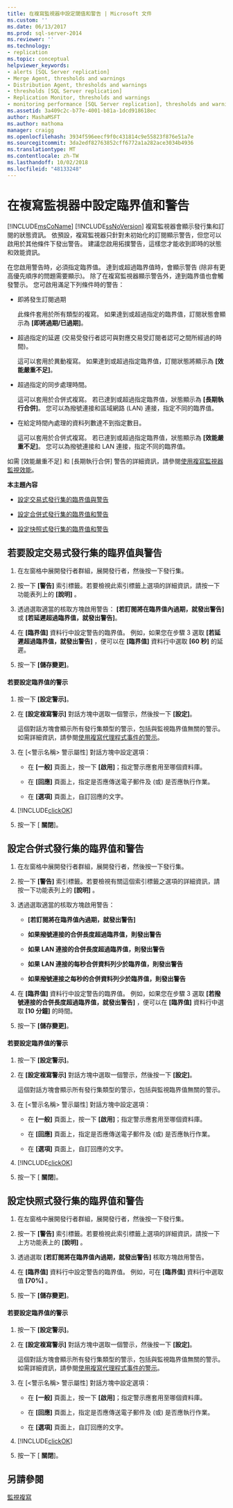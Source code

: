 ```yaml
---
title: 在複寫監視器中設定閾值和警告 | Microsoft 文件
ms.custom: ''
ms.date: 06/13/2017
ms.prod: sql-server-2014
ms.reviewer: ''
ms.technology:
- replication
ms.topic: conceptual
helpviewer_keywords:
- alerts [SQL Server replication]
- Merge Agent, thresholds and warnings
- Distribution Agent, thresholds and warnings
- thresholds [SQL Server replication]
- Replication Monitor, thresholds and warnings
- monitoring performance [SQL Server replication], thresholds and warnings
ms.assetid: 3a409c2c-b77e-4001-b81a-1dcd918618ec
author: MashaMSFT
ms.author: mathoma
manager: craigg
ms.openlocfilehash: 3934f596eecf9f0c431814c9e55823f876e51a7e
ms.sourcegitcommit: 3da2edf82763852cff6772a1a282ace3034b4936
ms.translationtype: MT
ms.contentlocale: zh-TW
ms.lasthandoff: 10/02/2018
ms.locfileid: "48133248"
---
```

# <a name="set-thresholds-and-warnings-in-replication-monitor"></a>在複寫監視器中設定臨界值和警告
  [!INCLUDE[msCoName](../../../includes/msconame-md.md)] [!INCLUDE[ssNoVersion](../../../includes/ssnoversion-md.md)] 複寫監視器會顯示發行集和訂閱的狀態資訊。 依預設，複寫監視器只針對未初始化的訂閱顯示警告，但您可以啟用於其他條件下發出警告。 建議您啟用拓撲警告，這樣您才能收到即時的狀態和效能資訊。  
  
 在您啟用警告時，必須指定臨界值。 達到或超過臨界值時，會顯示警告 (除非有更高優先順序的問題需要顯示)。 除了在複寫監視器顯示警告外，達到臨界值也會觸發警示。 您可啟用滿足下列條件時的警告：  
  
-   即將發生訂閱過期  
  
     此條件套用於所有類型的複寫。 如果達到或超過指定的臨界值，訂閱狀態會顯示為 **[即將過期/已過期]**。  
  
-   超過指定的延遲 (交易受發行者認可與對應交易受訂閱者認可之間所經過的時間)。  
  
     這可以套用於異動複寫。 如果達到或超過指定臨界值，訂閱狀態將顯示為 **[效能嚴重不足]**。  
  
-   超過指定的同步處理時間。  
  
     這可以套用於合併式複寫。 若已達到或超過指定臨界值，狀態顯示為 **[長期執行合併]**。 您可以為撥號連接和區域網路 (LAN) 連接，指定不同的臨界值。  
  
-   在給定時間內處理的資料列數達不到指定數目。  
  
     這可以套用於合併式複寫。 若已達到或超過指定臨界值，狀態顯示為 **[效能嚴重不足]**。 您可以為撥號連接和 LAN 連接，指定不同的臨界值。  
  
 如需 [效能嚴重不足] 和 [長期執行合併] 警告的詳細資訊，請參閱[使用複寫監視器監視效能](monitor-performance-with-replication-monitor.md)。  
  
 **本主題內容**  
  
-   [設定交易式發行集的臨界值與警告](#Transactional)  
  
-   [設定合併式發行集的臨界值和警告](#Merge)  
  
-   [設定快照式發行集的臨界值和警告](#Snapshot)  
  
##  <a name="Transactional"></a> 若要設定交易式發行集的臨界值與警告  
  
1.  在左窗格中展開發行者群組，展開發行者，然後按一下發行集。  
  
2.  按一下 **[警告]** 索引標籤。若要檢視此索引標籤上選項的詳細資訊，請按一下功能表列上的 **[說明]** 。  
  
3.  透過選取適當的核取方塊啟用警告： **[若訂閱將在臨界值內過期，就發出警告]** 或 **[若延遲超過臨界值，就發出警告]**。  
  
4.  在 **[臨界值]** 資料行中設定警告的臨界值。 例如，如果您在步驟 3 選取 **[若延遲超過臨界值，就發出警告]** ，便可以在 **[臨界值]** 資料行中選取 **[60 秒]** 的延遲。  
  
5.  按一下 **[儲存變更]**。  
  
#### <a name="to-configure-an-alert-for-a-threshold"></a>若要設定臨界值的警示  
  
1.  按一下 **[設定警示]**。  
  
2.  在 **[設定複寫警示]** 對話方塊中選取一個警示，然後按一下 **[設定]**。  
  
     這個對話方塊會顯示所有發行集類型的警示，包括與監視臨界值無關的警示。 如需詳細資訊，請參閱[使用複寫代理程式事件的警示](../agents/use-alerts-for-replication-agent-events.md)。  
  
3.  在 [\<警示名稱> 警示屬性] 對話方塊中設定選項：  
  
    -   在 **[一般]** 頁面上，按一下 **[啟用]**；指定警示應套用至哪個資料庫。  
  
    -   在 **[回應]** 頁面上，指定是否應傳送電子郵件及 (或) 是否應執行作業。  
  
    -   在 **[選項]** 頁面上，自訂回應的文字。  
  
4.  [!INCLUDE[clickOK](../../../includes/clickok-md.md)]  
  
5.  按一下 [ **關閉**]。  
  
##  <a name="Merge"></a> 設定合併式發行集的臨界值和警告  
  
1.  在左窗格中展開發行者群組，展開發行者，然後按一下發行集。  
  
2.  按一下 **[警告]** 索引標籤。若要檢視有關這個索引標籤之選項的詳細資訊，請按一下功能表列上的 **[說明]** 。  
  
3.  透過選取適當的核取方塊啟用警告：  
  
    -   **[若訂閱將在臨界值內過期，就發出警告]**  
  
    -   **如果撥號連接的合併長度超過臨界值，則發出警告**  
  
    -   **如果 LAN 連接的合併長度超過臨界值，則發出警告**  
  
    -   **如果 LAN 連接的每秒合併資料列少於臨界值，則發出警告**  
  
    -   **如果撥號連接之每秒的合併資料列少於臨界值，則發出警告**  
  
4.  在 **[臨界值]** 資料行中設定警告的臨界值。 例如，如果您在步驟 3 選取 **[若撥號連接的合併長度超過臨界值，就發出警告]** ，便可以在 **[臨界值]** 資料行中選取 **[10 分鐘]** 的時間。  
  
5.  按一下 **[儲存變更]**。  
  
#### <a name="to-configure-an-alert-for-a-threshold"></a>若要設定臨界值的警示  
  
1.  按一下 **[設定警示]**。  
  
2.  在 **[設定複寫警示]** 對話方塊中選取一個警示，然後按一下 **[設定]**。  
  
     這個對話方塊會顯示所有發行集類型的警示，包括與監視臨界值無關的警示。  
  
3.  在 [\<警示名稱> 警示屬性] 對話方塊中設定選項：  
  
    -   在 **[一般]** 頁面上，按一下 **[啟用]**；指定警示應套用至哪個資料庫。  
  
    -   在 **[回應]** 頁面上，指定是否應傳送電子郵件及 (或) 是否應執行作業。  
  
    -   在 **[選項]** 頁面上，自訂回應的文字。  
  
4.  [!INCLUDE[clickOK](../../../includes/clickok-md.md)]  
  
5.  按一下 [ **關閉**]。  
  
##  <a name="Snapshot"></a> 設定快照式發行集的臨界值和警告  
  
1.  在左窗格中展開發行者群組，展開發行者，然後按一下發行集。  
  
2.  按一下 **[警告]** 索引標籤。若要檢視此索引標籤上選項的詳細資訊，請按一下上方功能表上的 **[說明]** 。  
  
3.  透過選取 **[若訂閱將在臨界值內過期，就發出警告]** 核取方塊啟用警告。  
  
4.  在 **[臨界值]** 資料行中設定警告的臨界值。 例如，可在 **[臨界值]** 資料行中選取值 **[70%]** 。  
  
5.  按一下 **[儲存變更]**。  
  
#### <a name="to-configure-an-alert-for-a-threshold"></a>若要設定臨界值的警示  
  
1.  按一下 **[設定警示]**。  
  
2.  在 **[設定複寫警示]** 對話方塊中選取一個警示，然後按一下 **[設定]**。  
  
     這個對話方塊會顯示所有發行集類型的警示，包括與監視臨界值無關的警示。 如需詳細資訊，請參閱[使用複寫代理程式事件的警示](../agents/use-alerts-for-replication-agent-events.md)。  
  
3.  在 [\<警示名稱> 警示屬性] 對話方塊中設定選項：  
  
    -   在 **[一般]** 頁面上，按一下 **[啟用]**；指定警示應套用至哪個資料庫。  
  
    -   在 **[回應]** 頁面上，指定是否應傳送電子郵件及 (或) 是否應執行作業。  
  
    -   在 **[選項]** 頁面上，自訂回應的文字。  
  
4.  [!INCLUDE[clickOK](../../../includes/clickok-md.md)]  
  
5.  按一下 [ **關閉**]。  
  
## <a name="see-also"></a>另請參閱  
 [監視複寫](../monitoring-replication.md)  
  
  
